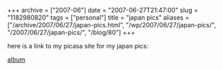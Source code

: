 +++
archive = ["2007-06"]
date = "2007-06-27T21:47:00"
slug = "1182980820"
tags = ["personal"]
title = "japan pics"
aliases = ["/archive/2007/06/27/japan-pics.html", "/wp/2007/06/27/japan-pics/", "/2007/06/27/japan-pics/", "/blog/80"]
+++

here is a link to my picasa site for my japan pics:

[album][1]

[1]: http://picasaweb.google.com/ryanjapan2007

